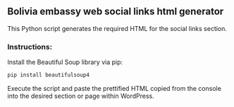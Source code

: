 ## Bolivia embassy web social links html generator

This Python script generates the required HTML for the social links section.

### Instructions:
Install the Beautiful Soup library via pip:
```sh
pip install beautifulsoup4
```

Execute the script and paste the prettified HTML copied from the console into the desired section or page within WordPress.